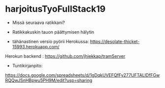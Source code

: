 # harjoitusTyoFullStack19

- Missä seuraava ratikkani?
- Ratikkakuskin tauon päättymisen hälytin

- tähänastinen versio pyörii Herokussa:
https://desolate-thicket-15993.herokuapp.com/

Herokun backend : https://github.com/jhiekkap/tramServer

- Tuntikirjanpito:
 
 https://docs.google.com/spreadsheets/d/1gDqkUVEFQfFy277UFTALlDfFGwRQQwJSnHBpwu5PH9M/edit?usp=sharing